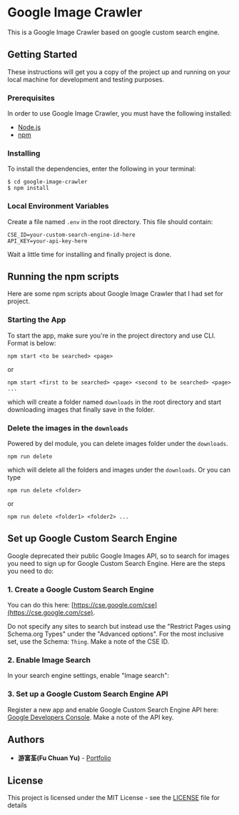 # Google Image Crawler

This is a Google Image Crawler based on google custom search engine.

## Getting Started

These instructions will get you a copy of the project up and running on your local machine for development and testing purposes.

### Prerequisites

In order to use Google Image Crawler, you must have the following installed:

- [Node.js](https://nodejs.org/)
- [npm](https://www.npmjs.com/)


### Installing

To install the dependencies, enter the following in your terminal:

```
$ cd google-image-crawler
$ npm install
```
### Local Environment Variables

Create a file named `.env` in the root directory. This file should contain:

```
CSE_ID=your-custom-search-engine-id-here
API_KEY=your-api-key-here
```
Wait a little time for installing and finally project is done.

## Running the npm scripts

Here are some npm scripts about Google Image Crawler that I had set for project.

### Starting the App

To start the app, make sure you're in the project directory and use CLI.
Format is below:

```
npm start <to be searched> <page>
```
or
```
npm start <first to be searched> <page> <second to be searched> <page> ...
```

which will create a folder named `downloads` in the root directory and start downloading images that finally save in the folder.

### Delete the images in the `downloads`

Powered by del module, you can delete images folder under the `downloads`.

```
npm run delete
```

which will delete all the folders and images under the `downloads`. Or you can type

```
npm run delete <folder>
```
or
```
npm run delete <folder1> <folder2> ...
```

## Set up Google Custom Search Engine

Google deprecated their public Google Images API, so to search for images you need to sign up for Google Custom Search Engine.
Here are the steps you need to do:

### 1. Create a Google Custom Search Engine

You can do this here: [https://cse.google.com/cse](https://cse.google.com/cse).

Do not specify any sites to search but instead use the "Restrict Pages using Schema.org Types" under the "Advanced options".
For the most inclusive set, use the Schema: `Thing`. Make a note of the CSE ID.

### 2. Enable Image Search

In your search engine settings, enable "Image search":

### 3. Set up a Google Custom Search Engine API

Register a new app and enable Google Custom Search Engine API here: [Google Developers Console](https://console.developers.google.com).
Make a note of the API key.

## Authors

* **游富荃(Fu Chuan Yu)** - [Portfolio](https://luffy84217-portfolio.herokuapp.com)

## License

This project is licensed under the MIT License - see the [LICENSE](LICENSE) file for details
